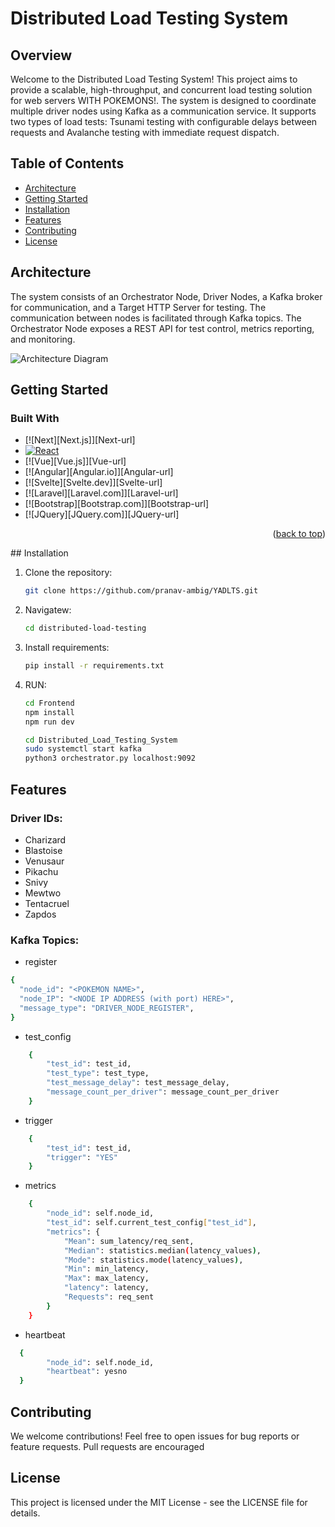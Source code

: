 # Distributed Load Testing System

## Overview

Welcome to the Distributed Load Testing System! This project aims to provide a scalable, high-throughput, and concurrent load testing solution for web servers WITH POKEMONS!. The system is designed to coordinate multiple driver nodes using Kafka as a communication service. It supports two types of load tests: Tsunami testing with configurable delays between requests and Avalanche testing with immediate request dispatch.

## Table of Contents

- [Architecture](#architecture)
- [Getting Started](#getting-started)
- [Installation](#Installation)
- [Features](#features)
- [Contributing](#contributing)
- [License](#license)

## Architecture

The system consists of an Orchestrator Node, Driver Nodes, a Kafka broker for communication, and a Target HTTP Server for testing. The communication between nodes is facilitated through Kafka topics. The Orchestrator Node exposes a REST API for test control, metrics reporting, and monitoring.

![Architecture Diagram](https://github.com/Cloud-Computing-Big-Data/RR-Team-11-Distributed-Load-Testing-System/blob/main/Architecture.png)

## Getting Started

### Built With

* [![Next][Next.js]][Next-url]
* [![React][React.js]][React-url]
* [![Vue][Vue.js]][Vue-url]
* [![Angular][Angular.io]][Angular-url]
* [![Svelte][Svelte.dev]][Svelte-url]
* [![Laravel][Laravel.com]][Laravel-url]
* [![Bootstrap][Bootstrap.com]][Bootstrap-url]
* [![JQuery][JQuery.com]][JQuery-url]

<p align="right">(<a href="#readme-top">back to top</a>)</p>
## Installation

1. Clone the repository:

   ```bash
   git clone https://github.com/pranav-ambig/YADLTS.git

2. Navigatew:

   ```bash
   cd distributed-load-testing


3. Install requirements:

   ```bash
   pip install -r requirements.txt

4. RUN:

   ```bash
   cd Frontend
   npm install
   npm run dev
   ```
   ```bash
   cd Distributed_Load_Testing_System
   sudo systemctl start kafka
   python3 orchestrator.py localhost:9092
   
## Features
### Driver IDs:
* Charizard
* Blastoise
* Venusaur
* Pikachu
* Snivy
* Mewtwo
* Tentacruel
* Zapdos

### Kafka Topics:
* register
```bash
{
  "node_id": "<POKEMON NAME>",
  "node_IP": "<NODE IP ADDRESS (with port) HERE>",
  "message_type": "DRIVER_NODE_REGISTER",
}
```
* test_config
```bash
    {
        "test_id": test_id,
        "test_type": test_type,
        "test_message_delay": test_message_delay,
        "message_count_per_driver": message_count_per_driver
    }
```
* trigger
```bash
    {
        "test_id": test_id,
        "trigger": "YES"
    }
```
* metrics
```bash
    {
        "node_id": self.node_id,
        "test_id": self.current_test_config["test_id"],
        "metrics": {
            "Mean": sum_latency/req_sent,
            "Median": statistics.median(latency_values),
            "Mode": statistics.mode(latency_values),
            "Min": min_latency,
            "Max": max_latency,
            "latency": latency,
            "Requests": req_sent
        }
    }
```
* heartbeat
```bash
  {
        "node_id": self.node_id,
        "heartbeat": yesno
  }
```

## Contributing
We welcome contributions! Feel free to open issues for bug reports or feature requests. Pull requests are encouraged

## License
This project is licensed under the MIT License - see the LICENSE file for details.



[React.js]: https://img.shields.io/badge/React-20232A?style=for-the-badge&logo=react&logoColor=61DAFB
[React-url]: https://reactjs.org/
